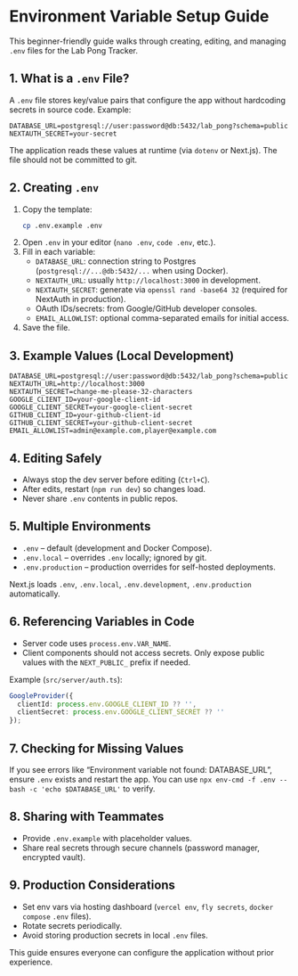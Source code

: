 # Environment Variable Setup Guide

This beginner-friendly guide walks through creating, editing, and managing `.env` files for the Lab Pong Tracker.

## 1. What is a `.env` File?

A `.env` file stores key/value pairs that configure the app without hardcoding secrets in source code. Example:

```
DATABASE_URL=postgresql://user:password@db:5432/lab_pong?schema=public
NEXTAUTH_SECRET=your-secret
```

The application reads these values at runtime (via `dotenv` or Next.js). The file should not be committed to git.

## 2. Creating `.env`

1. Copy the template:
   ```bash
   cp .env.example .env
   ```
2. Open `.env` in your editor (`nano .env`, `code .env`, etc.).
3. Fill in each variable:
   - `DATABASE_URL`: connection string to Postgres (`postgresql://...@db:5432/...` when using Docker).
   - `NEXTAUTH_URL`: usually `http://localhost:3000` in development.
   - `NEXTAUTH_SECRET`: generate via `openssl rand -base64 32` (required for NextAuth in production).
   - OAuth IDs/secrets: from Google/GitHub developer consoles.
   - `EMAIL_ALLOWLIST`: optional comma-separated emails for initial access.
4. Save the file.

## 3. Example Values (Local Development)

```
DATABASE_URL=postgresql://user:password@db:5432/lab_pong?schema=public
NEXTAUTH_URL=http://localhost:3000
NEXTAUTH_SECRET=change-me-please-32-characters
GOOGLE_CLIENT_ID=your-google-client-id
GOOGLE_CLIENT_SECRET=your-google-client-secret
GITHUB_CLIENT_ID=your-github-client-id
GITHUB_CLIENT_SECRET=your-github-client-secret
EMAIL_ALLOWLIST=admin@example.com,player@example.com
```

## 4. Editing Safely

- Always stop the dev server before editing (`Ctrl+C`).
- After edits, restart (`npm run dev`) so changes load.
- Never share `.env` contents in public repos.

## 5. Multiple Environments

- `.env` – default (development and Docker Compose).
- `.env.local` – overrides `.env` locally; ignored by git.
- `.env.production` – production overrides for self-hosted deployments.

Next.js loads `.env`, `.env.local`, `.env.development`, `.env.production` automatically.

## 6. Referencing Variables in Code

- Server code uses `process.env.VAR_NAME`.
- Client components should not access secrets. Only expose public values with the `NEXT_PUBLIC_` prefix if needed.

Example (`src/server/auth.ts`):
```ts
GoogleProvider({
  clientId: process.env.GOOGLE_CLIENT_ID ?? '',
  clientSecret: process.env.GOOGLE_CLIENT_SECRET ?? ''
});
```

## 7. Checking for Missing Values

If you see errors like “Environment variable not found: DATABASE_URL”, ensure `.env` exists and restart the app. You can use `npx env-cmd -f .env -- bash -c 'echo $DATABASE_URL'` to verify.

## 8. Sharing with Teammates

- Provide `.env.example` with placeholder values.
- Share real secrets through secure channels (password manager, encrypted vault).

## 9. Production Considerations

- Set env vars via hosting dashboard (`vercel env`, `fly secrets`, `docker compose` `.env` files).
- Rotate secrets periodically.
- Avoid storing production secrets in local `.env` files.

This guide ensures everyone can configure the application without prior experience.
